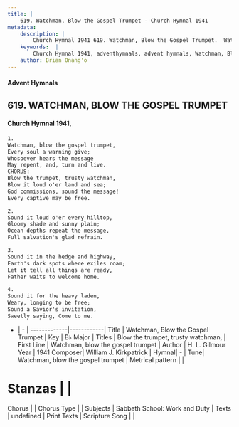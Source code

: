 ```yaml
---
title: |
    619. Watchman, Blow the Gospel Trumpet - Church Hymnal 1941
metadata:
    description: |
        Church Hymnal 1941 619. Watchman, Blow the Gospel Trumpet.  Watchman, blow the gospel trumpet, Every soul a warning give; Whosoever hears the message May repent, and, turn and live. CHORUS: Blow the trumpet, trusty watchman, Blow it loud o'er land and sea; God commissions, sound the message! Every captive may be free. 
    keywords:  |
        Church Hymnal 1941, adventhymnals, advent hymnals, Watchman, Blow the Gospel Trumpet, Watchman, blow the gospel trumpet. Blow the trumpet, trusty watchman,
    author: Brian Onang'o
---
```


#### Advent Hymnals
## 619. WATCHMAN, BLOW THE GOSPEL TRUMPET
####  Church Hymnal 1941,

```txt
1.
Watchman, blow the gospel trumpet,
Every soul a warning give;
Whosoever hears the message
May repent, and, turn and live.
CHORUS:
Blow the trumpet, trusty watchman,
Blow it loud o'er land and sea;
God commissions, sound the message!
Every captive may be free.

2.
Sound it loud o'er every hilltop,
Gloomy shade and sunny plain;
Ocean depths repeat the message,
Full salvation's glad refrain.

3.
Sound it in the hedge and highway,
Earth's dark spots where exiles roam;
Let it tell all things are ready,
Father waits to welcome home.

4.
Sound it for the heavy laden,
Weary, longing to be free;
Sound a Savior's invitation,
Sweetly saying, Come to me.

```

- |   -  |
-------------|------------|
Title | Watchman, Blow the Gospel Trumpet |
Key | B♭ Major |
Titles | Blow the trumpet, trusty watchman, |
First Line | Watchman, blow the gospel trumpet |
Author | H. L. Gilmour
Year | 1941
Composer| William J. Kirkpatrick |
Hymnal|  - |
Tune| Watchman, blow the gospel trumpet |
Metrical pattern | |
# Stanzas |  |
Chorus |  |
Chorus Type |  |
Subjects | Sabbath School: Work and Duty |
Texts | undefined |
Print Texts | 
Scripture Song |  |
    
